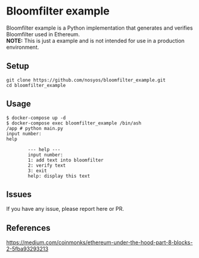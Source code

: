 # Bloomfilter example

Bloomfilter example is a Python implementation that generates and verifies Bloomfilter used in Ethereum.  
**NOTE:** This is just a example and is not intended for use in a production environment.

## Setup

```
git clone https://github.com/nosyos/bloomfilter_example.git
cd bloomfilter_example
```

## Usage

```
$ docker-compose up -d
$ docker-compose exec bloomfilter_example /bin/ash
/app # python main.py
input number:
help

        --- help ---
        input number:
        1: add text into bloomfilter
        2: verify text
        3: exit
        help: display this text
```

## Issues  
If you have any issue, please report here or PR.

## References

https://medium.com/coinmonks/ethereum-under-the-hood-part-8-blocks-2-5fba93293213
